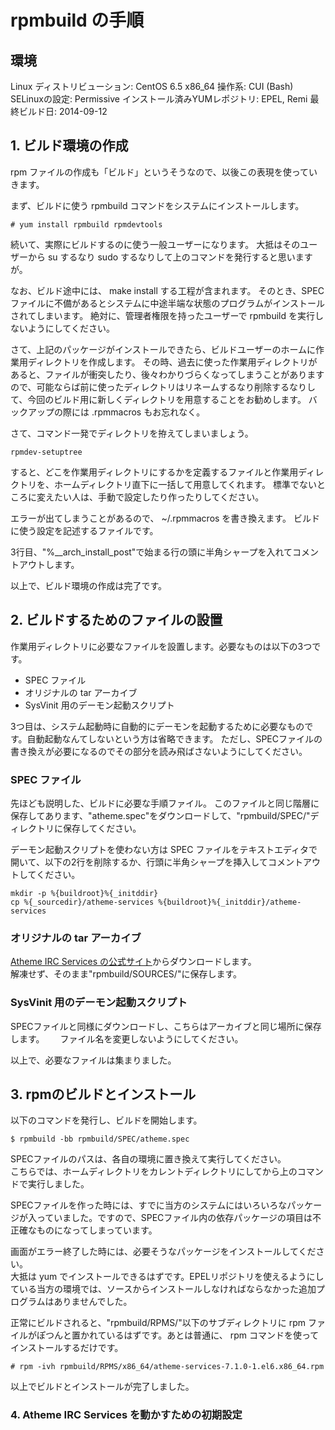 # rpmbuild の手順

## 環境

Linux ディストリビューション:	CentOS 6.5 x86_64
操作系:				CUI (Bash)
SELinuxの設定:			Permissive
インストール済みYUMレポジトリ:	EPEL, Remi
最終ビルド日:			2014-09-12


## 1\. ビルド環境の作成

rpm ファイルの作成も「ビルド」というそうなので、以後この表現を使っていきます。

まず、ビルドに使う rpmbuild コマンドをシステムにインストールします。

```
# yum install rpmbuild rpmdevtools
```

続いて、実際にビルドするのに使う一般ユーザーになります。
大抵はそのユーザーから su するなり sudo するなりして上のコマンドを発行すると思いますが。

なお、ビルド途中には、 make install する工程が含まれます。
そのとき、SPECファイルに不備があるとシステムに中途半端な状態のプログラムがインストールされてしまいます。
絶対に、管理者権限を持ったユーザーで rpmbuild を実行しないようにしてください。

さて、上記のパッケージがインストールできたら、ビルドユーザーのホームに作業用ディレクトリを作成します。
その時、過去に使った作業用ディレクトリがあると、ファイルが衝突したり、後々わかりづらくなってしまうことがありますので、可能ならば前に使ったディレクトリはリネームするなり削除するなりして、今回のビルド用に新しくディレクトリを用意することをお勧めします。
バックアップの際には .rpmmacros もお忘れなく。

さて、コマンド一発でディレクトリを拵えてしまいましょう。

```
rpmdev-setuptree
```

すると、どこを作業用ディレクトリにするかを定義するファイルと作業用ディレクトリを、ホームディレクトリ直下に一括して用意してくれます。
標準でないところに変えたい人は、手動で設定したり作ったりしてください。

エラーが出てしまうことがあるので、 ~/.rpmmacros を書き換えます。
ビルドに使う設定を記述するファイルです。

3行目、"%__arch_install_post"で始まる行の頭に半角シャープを入れてコメントアウトします。

以上で、ビルド環境の作成は完了です。


## 2\. ビルドするためのファイルの設置

作業用ディレクトリに必要なファイルを設置します。必要なものは以下の3つです。

* SPEC ファイル
* オリジナルの tar アーカイブ
* SysVinit 用のデーモン起動スクリプト

3つ目は、システム起動時に自動的にデーモンを起動するために必要なものです。自動起動なんてしないという方は省略できます。
ただし、SPECファイルの書き換えが必要になるのでその部分を読み飛ばさないようにしてください。

### SPEC ファイル

先ほども説明した、ビルドに必要な手順ファイル。
このファイルと同じ階層に保存してあります、"atheme.spec"をダウンロードして、"rpmbuild/SPEC/"ディレクトリに保存してください。

デーモン起動スクリプトを使わない方は SPEC ファイルをテキストエディタで開いて、以下の2行を削除するか、行頭に半角シャープを挿入してコメントアウトしてください。

```
mkdir -p %{buildroot}%{_initddir}
cp %{_sourcedir}/atheme-services %{buildroot}%{_initddir}/atheme-services
```


### オリジナルの tar アーカイブ

[Atheme IRC Services の公式サイト](http://atheme.net/atheme.html)からダウンロードします。  
解凍せず、そのまま"rpmbuild/SOURCES/"に保存します。


### SysVinit 用のデーモン起動スクリプト

SPECファイルと同様にダウンロードし、こちらはアーカイブと同じ場所に保存します。　　
ファイル名を変更しないようにしてください。

以上で、必要なファイルは集まりました。


## 3\. rpmのビルドとインストール

以下のコマンドを発行し、ビルドを開始します。

```
$ rpmbuild -bb rpmbuild/SPEC/atheme.spec
```

SPECファイルのパスは、各自の環境に置き換えて実行してください。  
こちらでは、ホームディレクトリをカレントディレクトリにしてから上のコマンドで実行しました。

SPECファイルを作った時には、すでに当方のシステムにはいろいろなパッケージが入っていました。ですので、SPECファイル内の依存パッケージの項目は不正確なものになってしまっています。

画面がエラー終了した時には、必要そうなパッケージをインストールしてください。  
大抵は yum でインストールできるはずです。EPELリポジトリを使えるようにしている当方の環境では、ソースからインストールしなければならなかった追加プログラムはありませんでした。

正常にビルドされると、"rpmbuild/RPMS/"以下のサブディレクトリに rpm ファイルがぽつんと置かれているはずです。あとは普通に、 rpm コマンドを使ってインストールするだけです。

```
# rpm -ivh rpmbuild/RPMS/x86_64/atheme-services-7.1.0-1.el6.x86_64.rpm
```


以上でビルドとインストールが完了しました。


### 4\. Atheme IRC Services を動かすための初期設定


